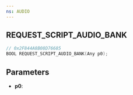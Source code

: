 ```yaml
---
ns: AUDIO
---
```

## REQUEST_SCRIPT_AUDIO_BANK

```c
// 0x2F844A8B08D76685
BOOL REQUEST_SCRIPT_AUDIO_BANK(Any p0);
```

## Parameters
* **p0**:
